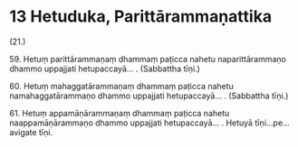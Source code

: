 # 13 Hetuduka, Parittārammaṇattika

(21.)

59\. Hetuṃ parittārammaṇaṃ dhammaṃ paṭicca nahetu naparittārammaṇo dhammo uppajjati hetupaccayā… . (Sabbattha tīṇi.)

60\. Hetuṃ mahaggatārammaṇaṃ dhammaṃ paṭicca nahetu namahaggatārammaṇo dhammo uppajjati hetupaccayā… . (Sabbattha tīṇi.)

61\. Hetuṃ appamāṇārammaṇaṃ dhammaṃ paṭicca nahetu naappamāṇārammaṇo dhammo uppajjati hetupaccayā… . Hetuyā tīṇi…pe…  avigate tīṇi.

